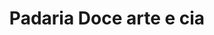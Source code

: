 ---
title: "Padaria Doce arte e cia"
url: /foz-do-iguacu/padaria-doce-arte-e-cia/
shop: panadería
---